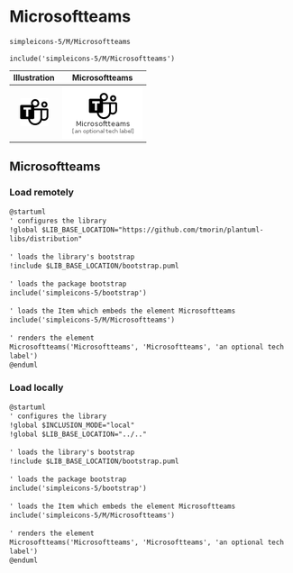 # Microsoftteams


```text
simpleicons-5/M/Microsoftteams
```

```text
include('simpleicons-5/M/Microsoftteams')
```



| Illustration | Microsoftteams |
| :---: | :---: |
| ![illustration for Illustration](../../simpleicons-5/M/Microsoftteams.png) | ![illustration for Microsoftteams](../../simpleicons-5/M/Microsoftteams.Local.png) |




## Microsoftteams

### Load remotely
```plantuml
@startuml
' configures the library
!global $LIB_BASE_LOCATION="https://github.com/tmorin/plantuml-libs/distribution"

' loads the library's bootstrap
!include $LIB_BASE_LOCATION/bootstrap.puml

' loads the package bootstrap
include('simpleicons-5/bootstrap')

' loads the Item which embeds the element Microsoftteams
include('simpleicons-5/M/Microsoftteams')

' renders the element
Microsoftteams('Microsoftteams', 'Microsoftteams', 'an optional tech label')
@enduml
```

### Load locally
```plantuml
@startuml
' configures the library
!global $INCLUSION_MODE="local"
!global $LIB_BASE_LOCATION="../.."

' loads the library's bootstrap
!include $LIB_BASE_LOCATION/bootstrap.puml

' loads the package bootstrap
include('simpleicons-5/bootstrap')

' loads the Item which embeds the element Microsoftteams
include('simpleicons-5/M/Microsoftteams')

' renders the element
Microsoftteams('Microsoftteams', 'Microsoftteams', 'an optional tech label')
@enduml
```


